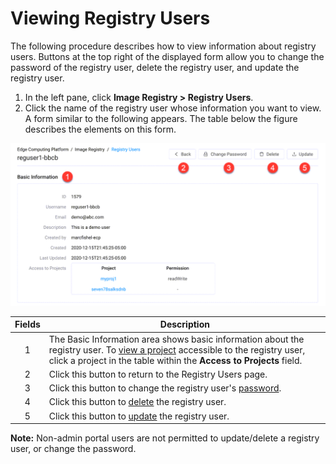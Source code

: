 # Viewing Registry Users

The following procedure describes how to view information about registry users. Buttons at the top right of the displayed form allow you to change the password of the registry user, delete the registry user, and update the registry user.

1. In the left pane, click **Image Registry > Registry Users**.
2. Click the name of the registry user whose information you want to view. A form similar to the following appears. The table below the figure describes the elements on this form.

<p align=center><img src="/docs/resources/images/registry/edit-user.png" width="650">

| **Fields**   | **Description**                                                                                           |
| :----------: | --------------------------------------------------------------------------------------------------------- |
| 1            | The Basic Information area shows basic information about the registry user. To [view a project](</docs/portal/image-registry/viewing-projects.md>) accessible to the registry user, click a project in the table within the **Access to Projects** field.                   |
| 2            | Click this button to return to the Registry Users page.                                                   |
| 3            | Click this button to change the registry user's [password](</docs/portal/registry-users/changing-passwords.md>).  |
| 4            | Click this button to [delete](</docs/portal/registry-users/deleting-users.md>) the registry user.         |
| 5            | Click this button to [update](</docs/portal/registry-users/updating-users.md>) the registry user.         |

**Note:** Non-admin portal users are not permitted to update/delete a registry user, or change the password.